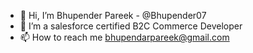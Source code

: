 - 👋 Hi, I’m Bhupender Pareek - @Bhupender07
- 🌱 I’m a salesforce certified B2C Commerce Developer
- 📫 How to reach me bhupendarpareek@gmail.com

<!---
Bhupender07/Bhupender07 is a ✨ special ✨ repository because its `README.md` (this file) appears on your GitHub profile.
You can click the Preview link to take a look at your changes.
--->
